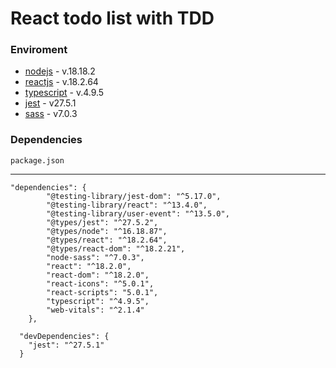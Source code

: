 # React todo list with TDD

### Enviroment

-   [nodejs] - v.18.18.2
-   [reactjs] - v.18.2.64
-   [typescript] - v.4.9.5
-   [jest] - v27.5.1
-   [sass] - v7.0.3

### Dependencies

`package.json`

---

```
"dependencies": {
        "@testing-library/jest-dom": "^5.17.0",
        "@testing-library/react": "^13.4.0",
        "@testing-library/user-event": "^13.5.0",
        "@types/jest": "^27.5.2",
        "@types/node": "^16.18.87",
        "@types/react": "^18.2.64",
        "@types/react-dom": "^18.2.21",
        "node-sass": "^7.0.3",
        "react": "^18.2.0",
        "react-dom": "^18.2.0",
        "react-icons": "^5.0.1",
        "react-scripts": "5.0.1",
        "typescript": "^4.9.5",
        "web-vitals": "^2.1.4"
    },

  "devDependencies": {
    "jest": "^27.5.1"
  }
```

<!-- Outlink -->

[reactjs]: https://reactjs.org/
[nodejs]: https://nodejs.org/en/
[typescript]: https://www.typescriptlang.org/
[jest]: https://jestjs.io/
[sass]: https://sass-lang.com/
